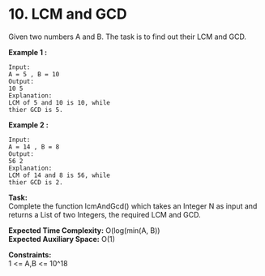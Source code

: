 # 10. LCM and GCD

Given two numbers A and B. The task is to find out their LCM and GCD.

**Example 1 :**

```
Input:
A = 5 , B = 10
Output:
10 5
Explanation:
LCM of 5 and 10 is 10, while
thier GCD is 5.
```

**Example 2 :**

```
Input:
A = 14 , B = 8
Output:
56 2
Explanation:
LCM of 14 and 8 is 56, while
thier GCD is 2.
```

**Task:**  
Complete the function lcmAndGcd() which takes an Integer N as input and returns a List of two Integers, the required LCM and GCD.

**Expected Time Complexity:** O(log(min(A, B))  
**Expected Auxiliary Space:** O(1)

**Constraints:**  
1 <= A,B <= 10^18
